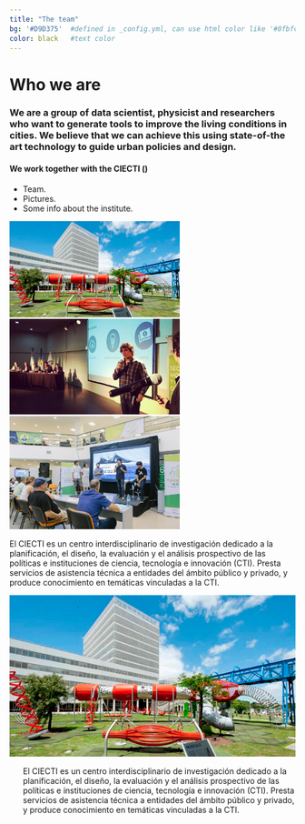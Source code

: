 ```yaml
---
title: "The team"
bg: '#D9D375'  #defined in _config.yml, can use html color like '#0fbfcf'
color: black   #text color
---
```


# **Who we are**

### We are a group of data scientist, physicist and researchers who want to generate tools to improve the living conditions in cities. We believe that we can achieve this using state-of-the art technology to guide urban policies and design.

#### We work together with the CIECTI ()


* Team.
* Pictures.
* Some info about the institute.


<img src="/img/polo.jpg" alt="CIECTI - Polo Científico Tecnológico" width="300"/><img src="/img/Fede.jpeg" alt="CIECTI - Polo Científico Tecnológico" width="300"/><img src="/img/Hackathon.jpeg" alt="CIECTI - Polo Científico Tecnológico" width="300"/>


El CIECTI es un centro interdisciplinario de investigación dedicado a la planificación, el diseño, la evaluación y el análisis prospectivo de las políticas e instituciones de ciencia, tecnología e innovación (CTI). Presta servicios de asistencia técnica a entidades del ámbito público y privado, y produce conocimiento en temáticas vinculadas a la CTI.

<div class="post-container">                    
    <div class="post-thumb_right"><img src="/img/polo.jpg" alt="pollution"/></div>
    <div class="post-content_right">            
    <ul>
    El CIECTI es un centro interdisciplinario de investigación dedicado a la planificación, el diseño, la evaluación y el análisis prospectivo de las políticas e instituciones de ciencia, tecnología e innovación (CTI). Presta servicios de asistencia técnica a entidades del ámbito público y privado, y produce conocimiento en temáticas vinculadas a la CTI.
    </ul>
   </div>
</div>
